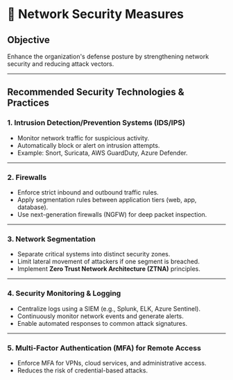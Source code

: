 # 🔐 Network Security Measures

## Objective
Enhance the organization's defense posture by strengthening network security and reducing attack vectors.

---

## Recommended Security Technologies & Practices

### 1. Intrusion Detection/Prevention Systems (IDS/IPS)
- Monitor network traffic for suspicious activity.  
- Automatically block or alert on intrusion attempts.  
- Example: Snort, Suricata, AWS GuardDuty, Azure Defender.  

---

### 2. Firewalls
- Enforce strict inbound and outbound traffic rules.  
- Apply segmentation rules between application tiers (web, app, database).  
- Use next-generation firewalls (NGFW) for deep packet inspection.  

---

### 3. Network Segmentation
- Separate critical systems into distinct security zones.  
- Limit lateral movement of attackers if one segment is breached.  
- Implement **Zero Trust Network Architecture (ZTNA)** principles.  

---

### 4. Security Monitoring & Logging
- Centralize logs using a SIEM (e.g., Splunk, ELK, Azure Sentinel).  
- Continuously monitor network events and generate alerts.  
- Enable automated responses to common attack signatures.  

---

### 5. Multi-Factor Authentication (MFA) for Remote Access
- Enforce MFA for VPNs, cloud services, and administrative access.  
- Reduces the risk of credential-based attacks.  
